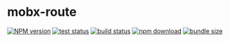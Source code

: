 # mobx-route  

[![NPM version][npm-image]][npm-url] [![test status][github-test-actions-image]][github-actions-url] [![build status][github-build-actions-image]][github-actions-url] [![npm download][download-image]][download-url] [![bundle size][bundlephobia-image]][bundlephobia-url]


[npm-image]: http://img.shields.io/npm/v/mobx-nuclear-route.svg
[npm-url]: http://npmjs.org/package/mobx-nuclear-route
[github-build-actions-image]: https://github.com/js2me/mobx-nuclear-route/workflows/Build/badge.svg
[github-test-actions-image]: https://github.com/js2me/mobx-nuclear-route/workflows/Test/badge.svg
[github-actions-url]: https://github.com/js2me/mobx-nuclear-route/actions
[download-image]: https://img.shields.io/npm/dm/mobx-nuclear-route.svg
[download-url]: https://npmjs.org/package/mobx-nuclear-route
[bundlephobia-url]: https://bundlephobia.com/result?p=mobx-nuclear-route
[bundlephobia-image]: https://badgen.net/bundlephobia/minzip/mobx-nuclear-route
